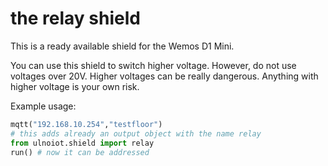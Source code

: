 # the relay shield
This is a ready available shield for the Wemos D1 Mini.

You can use this shield to switch higher voltage.
However, do not use voltages over 20V. Higher voltages can be really dangerous.
Anything with higher voltage is your own risk.

Example usage:
```python
mqtt("192.168.10.254","testfloor")
# this adds already an output object with the name relay
from ulnoiot.shield import relay
run() # now it can be addressed
```
